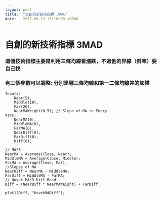 ```yaml
---
layout: post
title:  "自創的新技術指標 3MAD"
date:   2017-08-19 13:10:00 +0800
---
```


# 自創的新技術指標 3MAD

### 這個技術指標主要是利用三條均線看漲跌，不過他的界線（斜率）要自己找

### 有三個參數可以調整: 分別是哪三條均線和第一二條均線差的加權 

```
Inputs:
	Near(5),
	Middle(10),
	Far(20),
	NearMAWeight(0.5); // Slope of MA to Entry
Vars: 
	NearMA(0),
	MiddleMA(0),
	FarMA(0),
	NearDiff(0), 
	FarDiff(0),
	Diff(0);

// MA*3
NearMA = Average(Close, Near);
MiddleMA = Average(Close, Middle);
FarMA = Average(Close, Far);
//Slopes of MA
NearDiff = NearMA - MiddleMA;
FarDiff = MiddleMA - FarMA;
// Ouvek MA*3 Diff Band
Diff = (NearDiff * NearMAWeight) + FarDiff;

plot1(Diff, "OuvekMADiff");
```
